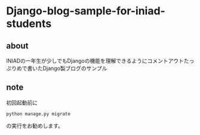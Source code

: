 ﻿# Django-blog-sample-for-iniad-students

## about

INIADの一年生が少しでもDjangoの機能を理解できるようにコメントアウトたっぷりめで書いたDjango製ブログのサンプル  


## note

初回起動前に

```
python manage.py migrate
```
の実行をお勧めします。
